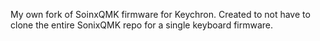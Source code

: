 My own fork of SoinxQMK firmware for Keychron. Created to not have to clone the entire SonixQMK repo for a single keyboard firmware.
